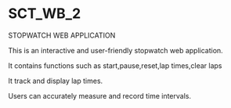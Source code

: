 # SCT_WB_2
STOPWATCH WEB APPLICATION


This is an interactive and user-friendly stopwatch web application.

It contains functions such as
start,pause,reset,lap times,clear laps

It track and display lap times.

Users can accurately measure and record time intervals.
